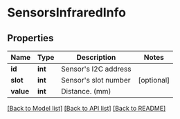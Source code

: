 # SensorsInfraredInfo

## Properties
Name | Type | Description | Notes
------------ | ------------- | ------------- | -------------
**id** | **int** | Sensor&#39;s I2C address | 
**slot** | **int** | Sensor&#39;s slot number | [optional] 
**value** | **int** | Distance. (mm) | 

[[Back to Model list]](../README.md#documentation-for-models) [[Back to API list]](../README.md#documentation-for-api-endpoints) [[Back to README]](../README.md)


